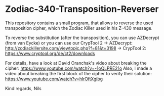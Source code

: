 # Zodiac-340-Transposition-Reverser
This repository contains a small program, that allows to reverse the used transposition cipher, which the Zodiac Killer used in his Z-430 message.

To reverse the substitution (after the transposition), you can use AZDecrypt (from van Eycke) or you can use our CrypTool 2
-> AZDecrypt: http://zodiackillersite.com/viewtopic.php?f=81&t=3198
-> CrypTool 2: https://www.cryptool.org/de/ct2/downloads

For details, have a look at David Oranchak's video about breaking the cipher: https://www.youtube.com/watch?v=-1oQLPRE21o
Also, I made a video about breaking the first block of the cipher to verify their solution: https://www.youtube.com/watch?v=hIrOftXgibg

Kind regards,
Nils
